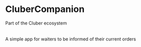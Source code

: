 # CluberCompanion
Part of the Cluber ecosystem </br></br></br>
A simple app for waiters to be informed of their current orders
